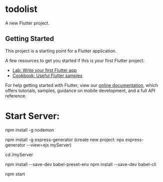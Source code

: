 # todolist

A new Flutter project.

## Getting Started

This project is a starting point for a Flutter application.

A few resources to get you started if this is your first Flutter project:

- [Lab: Write your first Flutter app](https://flutter.dev/docs/get-started/codelab)
- [Cookbook: Useful Flutter samples](https://flutter.dev/docs/cookbook)

For help getting started with Flutter, view our
[online documentation](https://flutter.dev/docs), which offers tutorials,
samples, guidance on mobile development, and a full API reference.


# Start Server:
npm install -g nodemon

npm install -g express-generator
(create new project: npx express-generator --view=ejs myServer)

cd /myServer

npm install --save-dev babel-preset-env
npm install --save-dev babel-cli

npm start